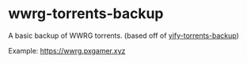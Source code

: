 # wwrg-torrents-backup

A basic backup of WWRG torrents. (based off of [yify-torrents-backup](https://github.com/PXgamer/yify-torrents-backup/))

Example: https://wwrg.pxgamer.xyz
